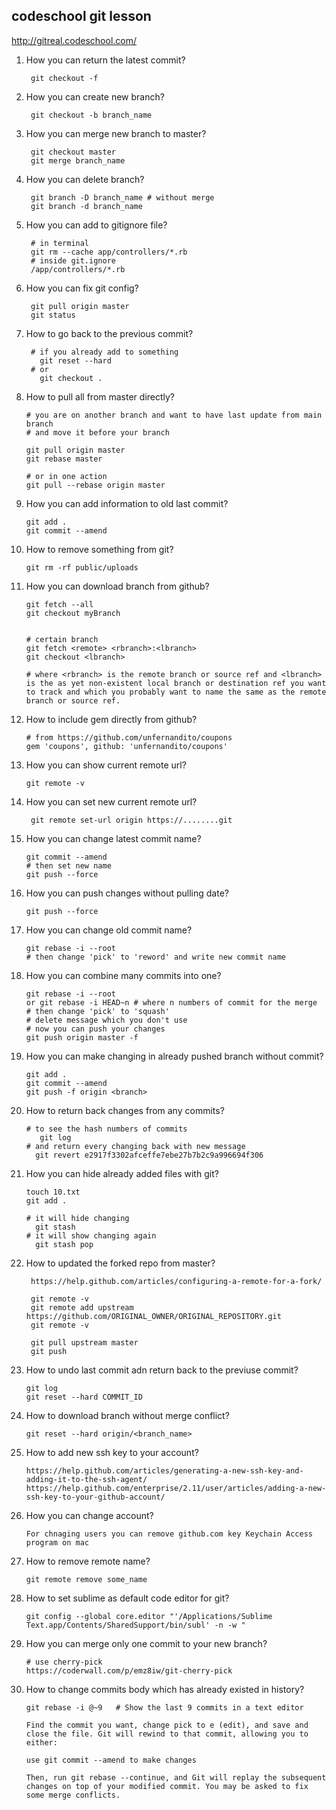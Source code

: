 ## codeschool git lesson 
http://gitreal.codeschool.com/

1. How you can return the latest commit?
  
        git checkout -f 
2. How you can create new branch?
        
        git checkout -b branch_name
3. How you can merge new branch to master?
        
        git checkout master
        git merge branch_name
4. How you can delete branch?
        
        git branch -D branch_name # without merge
        git branch -d branch_name
5. How you can add to gitignore file?
        
        # in terminal
        git rm --cache app/controllers/*.rb
        # inside git.ignore
        /app/controllers/*.rb
6. How you can fix git config?
        
        git pull origin master
        git status
7. How to go back to the previous commit?
        
        # if you already add to something
          git reset --hard
        # or
          git checkout .
8. How to pull all from master directly?
       
       # you are on another branch and want to have last update from main branch
       # and move it before your branch
       
       git pull origin master
       git rebase master 
       
       # or in one action 
       git pull --rebase origin master
9. How you can add information to old last commit?
      
       git add .
       git commit --amend
10. How to remove something from git?
      
        git rm -rf public/uploads
11. How you can download branch from github?
        
        git fetch --all
        git checkout myBranch
        
        
        # certain branch
        git fetch <remote> <rbranch>:<lbranch> 
        git checkout <lbranch>
        
        # where <rbranch> is the remote branch or source ref and <lbranch> is the as yet non-existent local branch or destination ref you want to track and which you probably want to name the same as the remote branch or source ref.
        
        
12. How to include gem directly from github?
        
        # from https://github.com/unfernandito/coupons
        gem 'coupons', github: 'unfernandito/coupons'
        
13. How you can show current remote url?     

        git remote -v
        
14. How you can set new current remote url?
        
         git remote set-url origin https://........git
         
15. How you can change latest commit name?
        
        git commit --amend
        # then set new name 
        git push --force

16. How you can push changes without pulling date?
        
        git push --force
        
17. How you can change old commit name?
        
        git rebase -i --root
        # then change 'pick' to 'reword' and write new commit name

19. How you can combine many commits into one?
        
        git rebase -i --root
        or git rebase -i HEAD~n # where n numbers of commit for the merge
        # then change 'pick' to 'squash'
        # delete message which you don't use
        # now you can push your changes
        git push origin master -f
20. How you can make changing in already pushed branch without commit?
        
        git add .
        git commit --amend
        git push -f origin <branch>
21. How to return back changes from any commits?
        
        # to see the hash numbers of commits
           git log 
        # and return every changing back with new message
          git revert e2917f3302afceffe7ebe27b7b2c9a996694f306
22. How you can hide already added files with git?
        
        touch 10.txt
        git add .
        
        # it will hide changing
          git stash
        # it will show changing again
          git stash pop
        
23. How to updated the forked repo from master?
       
         https://help.github.com/articles/configuring-a-remote-for-a-fork/

         git remote -v
         git remote add upstream https://github.com/ORIGINAL_OWNER/ORIGINAL_REPOSITORY.git
         git remote -v

         git pull upstream master
         git push 
24. How to undo last commit adn return back to the previuse commit?
        
        git log
        git reset --hard COMMIT_ID
25. How to download branch without merge conflict?
        
        git reset --hard origin/<branch_name>
26. How to add new ssh key to your account?
        
        https://help.github.com/articles/generating-a-new-ssh-key-and-adding-it-to-the-ssh-agent/
        https://help.github.com/enterprise/2.11/user/articles/adding-a-new-ssh-key-to-your-github-account/
27. How you can change account?

        For chnaging users you can remove github.com key Keychain Access program on mac
28. How to remove remote name?
        
        git remote remove some_name
29. How to set sublime as default code editor for git?
        
        git config --global core.editor "'/Applications/Sublime Text.app/Contents/SharedSupport/bin/subl' -n -w "
30. How you can merge only one commit to your new branch?
        
        # use cherry-pick
        https://coderwall.com/p/emz8iw/git-cherry-pick
31. How to change commits body which has already existed in history?

        git rebase -i @~9   # Show the last 9 commits in a text editor
        
        Find the commit you want, change pick to e (edit), and save and close the file. Git will rewind to that commit, allowing you to either:

        use git commit --amend to make changes
        
        Then, run git rebase --continue, and Git will replay the subsequent changes on top of your modified commit. You may be asked to fix some merge conflicts.
        
        
